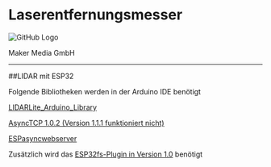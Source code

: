 # Laserentfernungsmesser

![GitHub Logo](http://www.heise.de/make/icons/make_logo.png)

Maker Media GmbH
*** 

##LIDAR mit ESP32 

Folgende Bibliotheken werden in der Arduino IDE benötigt

[LIDARLite_Arduino_Library](https://github.com/garmin/LIDARLite_v3_Arduino_Library/archive/master.zip)

[AsyncTCP 1.0.2 (Version 1.1.1 funktioniert nicht)](https://github.com/me-no-dev/AsyncTCP/tree/952b7eb6ba62f7071f7da2a274d36e06b97de572)

[ESPasyncwebserver](https://github.com/me-no-dev/ESPAsyncWebServer)

Zusätzlich wird das 
[ESP32fs-Plugin in Version 1.0](https://github.com/me-no-dev/arduino-esp32fs-plugin/releases/download/1.0/ESP32FS-1.0.zip)
 benötigt



